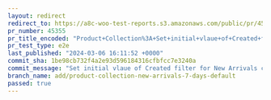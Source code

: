 ```yaml
---
layout: redirect
redirect_to: https://a8c-woo-test-reports.s3.amazonaws.com/public/pr/45355/e2e/index.html
pr_number: 45355
pr_title_encoded: "Product+Collection%3A+Set+initial+vlaue+of+Created+filter+for+New+Arrivals+collection"
pr_test_type: e2e
last_published: "2024-03-06 16:11:52 +0000"
commit_sha: 1be98cb732f4a2e93d596184316cfbfcc7e3240a
commit_message: "Set initial vlaue of Created filter for New Arrivals collection"
branch_name: add/product-collection-new-arrivals-7-days-default
passed: true
---
```

